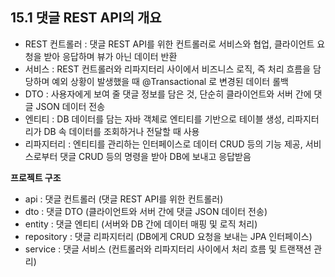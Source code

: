 ## 15.1 댓글 REST API의 개요 
- REST 컨트롤러 : 댓글 REST API를 위한 컨트롤러로 서비스와 협업, 클라이언트 요청을 받아 응답하며 뷰가 아닌 데이터 반환   
- 서비스 : REST 컨트롤러와 리파지터리 사이에서 비즈니스 로직, 즉 처리 흐름을 담당하며 예외 상황이 발생했을 때 @Transactional 로 변경된 데이터 롤백   
- DTO : 사용자에게 보여 줄 댓글 정보를 담은 것, 단순히 클라이언트와 서버 간에 댓글 JSON 데이터 전송    
- 엔티티 : DB 데이터를 담는 자바 객체로 엔티티를 기반으로 테이블 생성, 리파지터리가 DB 속 데이터를 조회하거나 전달할 때 사용   
- 리파지터리 : 엔티티를 관리하는 인터페이스로 데이터 CRUD 등의 기능 제공, 서비스로부터 댓글 CRUD 등의 명령을 받아 DB에 보내고 응답받음   

**프로젝트 구조**  
- api : 댓글 컨트롤러 (댓글 REST API를 위한 컨트롤러)  
- dto : 댓글 DTO (클라이언트와 서버 간에 댓글 JSON 데이터 전송)  
- entity : 댓글 엔티티 (서버와 DB 간에 데이터 매핑 및 로직 처리)  
- repository : 댓글 리파지터리 (DB에게 CRUD 요청을 보내는 JPA 인터페이스)  
- service : 댓글 서비스 (컨트롤러와 리파지터리 사이에서 처리 흐름 및 트랜잭션 관리)  